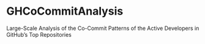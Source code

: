 # GHCoCommitAnalysis
Large-Scale Analysis of the Co-Commit Patterns of the Active Developers in GitHub’s Top Repositories
